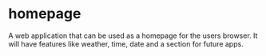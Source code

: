 # homepage
A web application that can be used as a homepage for the users browser. It will have features like weather, time, date and a section for future apps.
